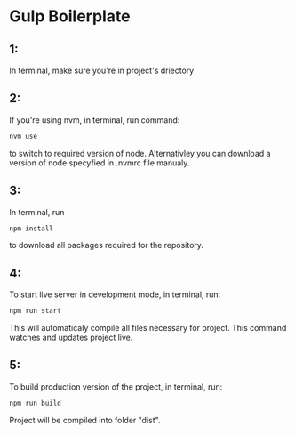 # Gulp Boilerplate

## 1: 
In terminal, make sure you're in project's driectory

## 2: 
If you're using nvm, in terminal, run command:
```sh
nvm use
``` 
to switch to required version of node. Alternativley you can download a version of node specyfied in .nvmrc file manualy.

## 3: 
In terminal, run 
```sh
npm install
``` 
to download all packages required for the repository.

## 4: 
To start live server in development mode, in terminal, run:
```sh
npm run start
```
This will automaticaly compile all files necessary for project. This command watches and updates project live.

## 5: 
To build production version of the project, in terminal, run: 
```sh
npm run build
```
Project will be compiled into folder "dist".
